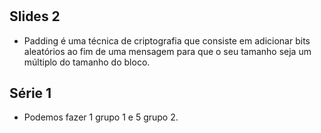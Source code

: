 # 

## Slides 2

- Padding é uma técnica de criptografia que consiste em adicionar bits aleatórios ao fim de uma mensagem para que o seu tamanho seja um múltiplo do tamanho do bloco.

## Série 1

- Podemos fazer 1 grupo 1 e 5 grupo 2.


